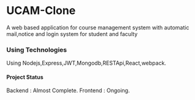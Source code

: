 # UCAM-Clone
A web based application for course management system with automatic mail,notice and login system for student and faculty 
### Using Technologies
Using Nodejs,Express,JWT,Mongodb,RESTApi,React,webpack.

#### Project Status 
Backend : Almost Complete.
Frontend : Ongoing.


